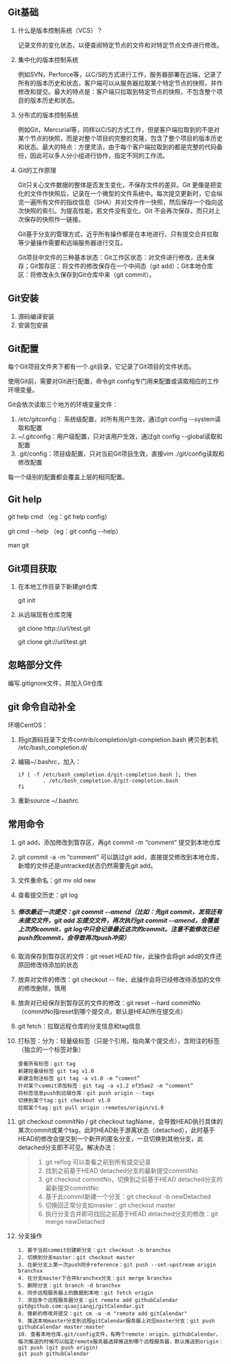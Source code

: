 ## Git基础

1. 什么是版本控制系统（VCS）？

   记录文件的变化状态，以便查阅特定节点的文件和对特定节点文件进行修改。

2. 集中化的版本控制系统

   例如SVN，Perforce等，以C/S的方式进行工作，服务器部署在远端，记录了所有的版本历史和状态，客户端可以从服务器拉取某个特定节点的快照，并作修改和提交。最大的特点是：客户端只拉取到特定节点的快照，不包含整个项目的版本历史和状态。

3. 分布式的版本控制系统

   例如Git，Mercurial等，同样以C/S的方式工作，但是客户端拉取到的不是对某个节点的快照，而是对整个项目的完整的克隆，包含了整个项目的版本历史和状态。最大的特点：方便灵活，由于每个客户端拉取到的都是完整的代码备份，因此可以多人分小组进行协作，指定不同的工作流。

4. Git的工作原理

   Git只关心文件数据的整体是否发生变化，不保存文件的差异。Git 更像是把变化的文件作快照后，记录在一个微型的文件系统中。每次提交更新时，它会纵览一遍所有文件的指纹信息（SHA）并对文件作一快照，然后保存一个指向这次快照的索引。为提高性能，若文件没有变化，Git 不会再次保存，而只对上次保存的快照作一链接。

   Git基于分支的管理方式，近乎所有操作都是在本地进行，只有提交合并拉取等少量操作需要和远端服务器进行交互。

   Git项目中文件的三种基本状态：Git工作区状态：对文件进行修改，还未保存；Git暂存区：将文件的修改保存在一个中间态（git add）；Git本地仓库区：将修改永久保存到Git仓库中来（git commit）。

## Git安装

1. 源码编译安装
2. 安装包安装

## Git配置

每个Git项目文件夹下都有一个.git目录，它记录了Git项目的文件状态。

使用Git前，需要对Git进行配置，命令git config专门用来配置或读取相应的工作环境变量。

Git会依次读取三个地方的环境变量文件：

1. /etc/gitconfig： 系统级配置，对所有用户生效，通过git config --system读取和配置
2. ~/.gitconfig：用户级配置，只对该用户生效，通过git config --global读取和配置
3. .git/config：项目级配置，只对当前Git项目生效，直接vim ./git/config读取和修改配置

每一个级别的配置都会覆盖上层的相同配置。

## Git help

git help cmd （eg：git help config）

git cmd --help （eg：git  config  --help）

man git

## Git项目获取

1. 在本地工作目录下新建git仓库

   git init

2. 从远端现有仓库克隆

   git clone http://url/test.git

   git clone git://url/test.git

## 忽略部分文件

编写.gitignore文件，并加入Git仓库

## git 命令自动补全

环境CentOS：

1. 将git源码目录下文件contrib/completion/git-completion.bash 拷贝到本机 /etc/bash_completion.d/

2. 编辑~/.bashrc，加入：

   ~~~
   if [ -f /etc/bash_completion.d/git-completion.bash ]; then
           . /etc/bash_completion.d/git-completion.bash
   fi
   ~~~

3. 重新source ~/.bashrc

## 常用命令

1. git add，添加修改到暂存区，再git commit -m “comment” 提交到本地仓库

2. git commit -a -m “comment” 可以跳过git add，直接提交修改到本地仓库，新增的文件还是untracked状态仍然需要先git add。

3. 文件重命名：git mv old new

4. 查看提交历史：git log

5. ##### 修改最近一次提交：git commit --amend（比如：先git commit，发现还有未提交文件，git add 忘提交文件，再次执行git commit --amend，会覆盖上次的commit，git log中只会记录最近这次的commit。注意不能修改已经push的commit，会导致再次push冲突）

6. 取消保存到暂存区的文件：git reset HEAD file，此操作会将git add的文件还原回修改待添加的状态

7. 放弃对文件的修改：git checkout -- file，此操作会将已经修改待添加的文件的修改删除，慎用

8. 放弃对已经保存到暂存区的文件的修改：git reset --hard commitNo （commitNo指reset到哪个提交点，默认是HEAD所在提交点）

9. git fetch：拉取远程仓库的分支信息和tag信息

10. 打标签：分为：轻量级标签（只是个引用，指向某个提交点），含附注的标签（独立的一个标签对象）

    ~~~
    查看所有标签：git tag
    新建轻量级标签 git tag v1.0
    新建含附注标签 git tag -a v1.0 -m “coment”
    针对某个commit添加标签：git tag -a v1.2 ef35ae2 -m “comment”
    将标签信息push到远端仓库：git push origin --tags
    切换到某个tag：git checkout v1.0
    拉取某个tag：git pull origin :remotes/origin/v1.0
    ~~~

11. git checkout commitNo / git checkout tagName，会导致HEAD执行具体的某次commit或某个tag，此时HEAD处于游离状态（detached），此时基于HEAD的修改会提交到一个新开的匿名分支，一旦切换到其他分支，此detached分支即不可见。解决办法：

    > 1. git reflog 可以查看之前到所有提交记录
    > 2. 找到之前基于HEAD detached分支的最新提交commitNo
    > 3. git checkout commitNo，切换到之前基于HEAD detached分支的最新提交commitNo
    > 4. 基于此commit新建一个分支：git checkout -b newDetached
    > 5. 切换回正常分支如master：git checkout master
    > 6. 执行分支合并即可找回之前基于HEAD detached分支的修改：git merge newDetached

12. 分支操作

    ~~~
    1. 基于当前commit创建新分支：git checkout -b branchxx
    2. 切换到分支master：git checkout master
    3. 在新分支上第一次push同步reference：git push --set-upstream origin branchxx
    4. 在分支master下合并branchxx分支：git merge branchxx
    5. 删除分支：git branch -d branchxx
    6. 同步远程服务器上的数据到本地：git fetch origin
    7. 添加多个远程服务器分支：git remote add githubCalendar git@github.com:qiaojianqj/gitCalendar.git
    8. 做新的修改并提交：git cm -a -m "remote add gitCalendar"
    9. 推送本地master分支到远程gitCalendar服务器上对应master分支：git push githubCalendar master:master
    10. 查看本地仓库.git/config文件，有两个remote：origin、githubCalendar，每次推送的时候可以指定remote服务器选择推送到哪个远程服务器，默认推送到origin：
    git push (git push origin)
    git push githubCalendar
    ~~~

    
